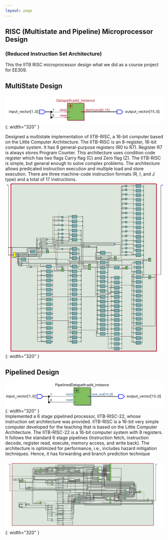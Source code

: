 ```yaml
---
layout: page
---
```


<h2><b>RISC (Multistate and Pipeline) Microprocessor Design</b></h2>
<h3><b>(Reduced Instruction Set Architecture)</b></h3>

This the IITB RISC microprocessor design what we did as a course project for EE309. 



 **MultiState Design**
-------------------------------------------------------------------  
![RISC MultiState High Level](/images/risc_microprocessor/risc_high_level_design.png){: width="320" }

Designed a multistate implementation of IITB-RISC, a 16-bit computer based on the Little Computer Architecture. The IITB-RISC is an 8-register, 16-bit computer system. It has 8 general-purpose registers (R0 to R7). Register R7 is always stores Program Counter. This architecture uses condition code register which has two flags Carry flag (C) and Zero flag (Z). The IITB-RISC is simple, but general enough to solve complex problems. The architecture allows predicated instruction execution and multiple load and store execution. There are three machine-code instruction formats (R, I, and J type) and a total of 17 instructions.   
![RISC Multipath RTL](/images/risc_microprocessor/risc_rtl_view.png){: width="320" }

 **Pipelined Design**
-------------------------------------------------------------------
![RISC Pipeline High Level](/images/risc_microprocessor/pipeline_high_level_design.png){: width="320" }  
Implemented a 6 stage pipelined processor, IITB-RISC-22, whose instruction set architecture was provided. IITB-RISC is a 16-bit very simple computer developed for the teaching that is based on the Little Computer Architecture. The IITB-RISC-22 is a 16-bit computer system with 8 registers. It follows the standard 6 stage pipelines (Instruction fetch, instruction decode, register read, execute, memory access, and write back). The architecture is optimized for performance, i.e., includes hazard mitigation techniques. Hence, it has forwarding and branch prediction technique  


![RISC Pipeline RTL](/images/risc_microprocessor/RTL_viewer_pipeline.png){: width="320" }
